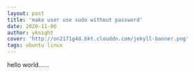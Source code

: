 ```yaml
---
layout: post
title: 'make user use sudo without password'
date: 2020-11-06
author: yknight
cover: 'http://on2171g4d.bkt.clouddn.com/jekyll-banner.png'
tags: ubuntu linux
---
```


hello world……